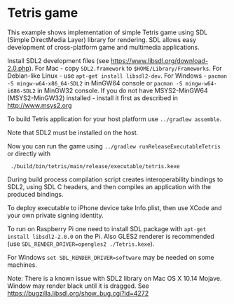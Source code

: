 # Tetris game

This example shows implementation of simple Tetris game using SDL
(Simple DirectMedia Layer) library for rendering. SDL allows easy development
of cross-platform game and multimedia applications.

Install SDL2 development files (see https://www.libsdl.org/download-2.0.php). For Mac -
copy `SDL2.framework` to `$HOME/Library/Frameworks`. For Debian-like Linux -
use `apt-get install libsdl2-dev`.
For Windows - `pacman -S mingw-w64-x86_64-SDL2` in MinGW64 console
or `pacman -S mingw-w64-i686-SDL2` in MinGW32 console. If you do not have MSYS2-MinGW64 (MSYS2-MinGW32)
installed - install it first as described in http://www.msys2.org

To build Tetris application for your host platform use `../gradlew assemble`.

Note that SDL2 must be installed on the host.

Now you can run the game using `../gradlew runReleaseExecutableTetris` or directly with

     ./build/bin/tetris/main/release/executable/tetris.kexe

During build process compilation script creates interoperability bindings to SDL2, using SDL C headers,
and then compiles an application with the produced bindings.

To deploy executable to iPhone device take Info.plist, then use XCode and your own private signing identity.

To run on Raspberry Pi one need to install SDL package with `apt-get install libsdl2-2.0.0` on the Pi. 
Also GLES2 renderer is recommended (use `SDL_RENDER_DRIVER=opengles2 ./Tetris.kexe`).

For Windows `set SDL_RENDER_DRIVER=software` may be needed on some machines.

Note: There is a known issue with SDL2 library on Mac OS X 10.14 Mojave. Window may render black until
it is dragged. See https://bugzilla.libsdl.org/show_bug.cgi?id=4272

